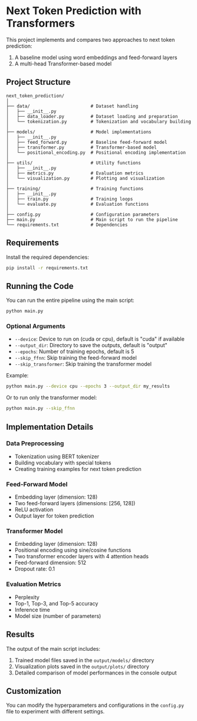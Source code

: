# Next Token Prediction with Transformers

This project implements and compares two approaches to next token prediction:
1. A baseline model using word embeddings and feed-forward layers
2. A multi-head Transformer-based model

## Project Structure

```
next_token_prediction/
│
├── data/                       # Dataset handling
│   ├── __init__.py
│   ├── data_loader.py          # Dataset loading and preparation
│   └── tokenization.py         # Tokenization and vocabulary building
│
├── models/                     # Model implementations
│   ├── __init__.py
│   ├── feed_forward.py         # Baseline feed-forward model
│   ├── transformer.py          # Transformer-based model
│   └── positional_encoding.py  # Positional encoding implementation
│
├── utils/                      # Utility functions
│   ├── __init__.py
│   ├── metrics.py              # Evaluation metrics
│   └── visualization.py        # Plotting and visualization
│
├── training/                   # Training functions
│   ├── __init__.py
│   ├── train.py                # Training loops
│   └── evaluate.py             # Evaluation functions
│
├── config.py                   # Configuration parameters
├── main.py                     # Main script to run the pipeline
└── requirements.txt            # Dependencies
```

## Requirements

Install the required dependencies:

```bash
pip install -r requirements.txt
```

## Running the Code

You can run the entire pipeline using the main script:

```bash
python main.py
```

### Optional Arguments

- `--device`: Device to run on (cuda or cpu), default is "cuda" if available
- `--output_dir`: Directory to save the outputs, default is "output"
- `--epochs`: Number of training epochs, default is 5
- `--skip_ffnn`: Skip training the feed-forward model
- `--skip_transformer`: Skip training the transformer model

Example:

```bash
python main.py --device cpu --epochs 3 --output_dir my_results
```

Or to run only the transformer model:

```bash
python main.py --skip_ffnn
```

## Implementation Details

### Data Preprocessing

- Tokenization using BERT tokenizer
- Building vocabulary with special tokens
- Creating training examples for next token prediction

### Feed-Forward Model

- Embedding layer (dimension: 128)
- Two feed-forward layers (dimensions: [256, 128])
- ReLU activation
- Output layer for token prediction

### Transformer Model

- Embedding layer (dimension: 128)
- Positional encoding using sine/cosine functions
- Two transformer encoder layers with 4 attention heads
- Feed-forward dimension: 512
- Dropout rate: 0.1

### Evaluation Metrics

- Perplexity
- Top-1, Top-3, and Top-5 accuracy
- Inference time
- Model size (number of parameters)

## Results

The output of the main script includes:

1. Trained model files saved in the `output/models/` directory
2. Visualization plots saved in the `output/plots/` directory
3. Detailed comparison of model performances in the console output

## Customization

You can modify the hyperparameters and configurations in the `config.py` file to experiment with different settings. 